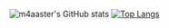 ![m4aaster's GitHub stats](https://github-readme-stats.vercel.app/api?username=m4aaster&show_icons=true&theme=github_dark)
[![Top Langs](https://github-readme-stats.vercel.app/api/top-langs/?username=m4aaster&langs_count=8)](https://github.com/m4aaster/github-readme-stats)
